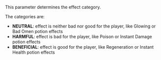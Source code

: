 This parameter determines the effect category.

The categories are:

* **NEUTRAL**: effect is neither bad nor good for the player, like Glowing or Bad Omen potion effects
* **HARMFUL**: effect is bad for the player, like Poison or Instant Damage potion effects
* **BENEFICIAL**: effect is good for the player, like Regeneration or Instant Health potion effects
